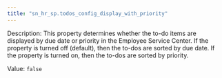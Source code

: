 ```yaml
---
title: "sn_hr_sp.todos_config_display_with_priority"
---
```


Description: This property determines whether the to-do items are displayed by due date or priority in the Employee Service Center. If the property is turned off (default), then the to-dos are sorted by due date. If the property is turned on, then the to-dos are sorted by priority.

Value: `false`
